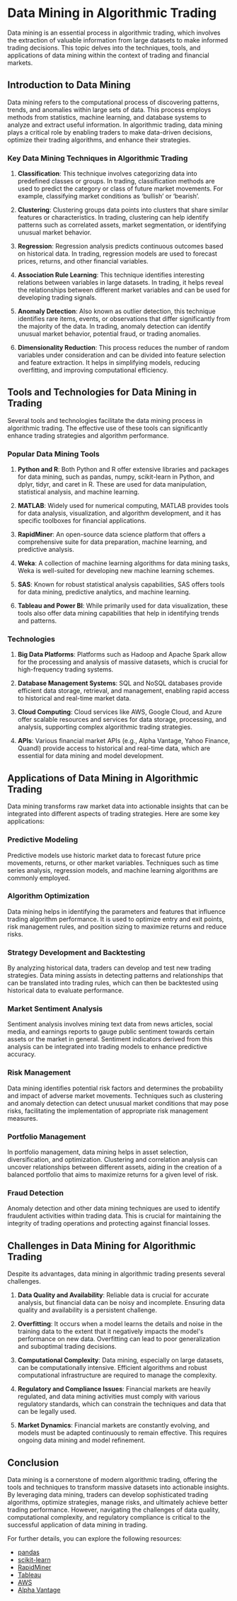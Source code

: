 # Data Mining in Algorithmic Trading

Data mining is an essential process in algorithmic trading, which involves the extraction of valuable information from large datasets to make informed trading decisions. This topic delves into the techniques, tools, and applications of data mining within the context of trading and financial markets. 

## Introduction to Data Mining

Data mining refers to the computational process of discovering patterns, trends, and anomalies within large sets of data. This process employs methods from statistics, machine learning, and database systems to analyze and extract useful information. In algorithmic trading, data mining plays a critical role by enabling traders to make data-driven decisions, optimize their trading algorithms, and enhance their strategies.

### Key Data Mining Techniques in Algorithmic Trading

1. **Classification**: This technique involves categorizing data into predefined classes or groups. In trading, classification methods are used to predict the category or class of future market movements. For example, classifying market conditions as ‘bullish’ or ‘bearish’.

2. **Clustering**: Clustering groups data points into clusters that share similar features or characteristics. In trading, clustering can help identify patterns such as correlated assets, market segmentation, or identifying unusual market behavior.

3. **Regression**: Regression analysis predicts continuous outcomes based on historical data. In trading, regression models are used to forecast prices, returns, and other financial variables.

4. **Association Rule Learning**: This technique identifies interesting relations between variables in large datasets. In trading, it helps reveal the relationships between different market variables and can be used for developing trading signals.

5. **Anomaly Detection**: Also known as outlier detection, this technique identifies rare items, events, or observations that differ significantly from the majority of the data. In trading, anomaly detection can identify unusual market behavior, potential fraud, or trading anomalies.

6. **Dimensionality Reduction**: This process reduces the number of random variables under consideration and can be divided into feature selection and feature extraction. It helps in simplifying models, reducing overfitting, and improving computational efficiency.

## Tools and Technologies for Data Mining in Trading

Several tools and technologies facilitate the data mining process in algorithmic trading. The effective use of these tools can significantly enhance trading strategies and algorithm performance.

### Popular Data Mining Tools

1. **Python and R**: Both Python and R offer extensive libraries and packages for data mining, such as pandas, numpy, scikit-learn in Python, and dplyr, tidyr, and caret in R. These are used for data manipulation, statistical analysis, and machine learning.

2. **MATLAB**: Widely used for numerical computing, MATLAB provides tools for data analysis, visualization, and algorithm development, and it has specific toolboxes for financial applications.

3. **RapidMiner**: An open-source data science platform that offers a comprehensive suite for data preparation, machine learning, and predictive analysis.

4. **Weka**: A collection of machine learning algorithms for data mining tasks, Weka is well-suited for developing new machine learning schemes.

5. **SAS**: Known for robust statistical analysis capabilities, SAS offers tools for data mining, predictive analytics, and machine learning.

6. **Tableau and Power BI**: While primarily used for data visualization, these tools also offer data mining capabilities that help in identifying trends and patterns.

### Technologies

1. **Big Data Platforms**: Platforms such as Hadoop and Apache Spark allow for the processing and analysis of massive datasets, which is crucial for high-frequency trading systems.

2. **Database Management Systems**: SQL and NoSQL databases provide efficient data storage, retrieval, and management, enabling rapid access to historical and real-time market data.

3. **Cloud Computing**: Cloud services like AWS, Google Cloud, and Azure offer scalable resources and services for data storage, processing, and analysis, supporting complex algorithmic trading strategies.

4. **APIs**: Various financial market APIs (e.g., Alpha Vantage, Yahoo Finance, Quandl) provide access to historical and real-time data, which are essential for data mining and model development.

## Applications of Data Mining in Algorithmic Trading

Data mining transforms raw market data into actionable insights that can be integrated into different aspects of trading strategies. Here are some key applications:

### Predictive Modeling

Predictive models use historic market data to forecast future price movements, returns, or other market variables. Techniques such as time series analysis, regression models, and machine learning algorithms are commonly employed.

### Algorithm Optimization

Data mining helps in identifying the parameters and features that influence trading algorithm performance. It is used to optimize entry and exit points, risk management rules, and position sizing to maximize returns and reduce risks.

### Strategy Development and Backtesting

By analyzing historical data, traders can develop and test new trading strategies. Data mining assists in detecting patterns and relationships that can be translated into trading rules, which can then be backtested using historical data to evaluate performance.

### Market Sentiment Analysis

Sentiment analysis involves mining text data from news articles, social media, and earnings reports to gauge public sentiment towards certain assets or the market in general. Sentiment indicators derived from this analysis can be integrated into trading models to enhance predictive accuracy.

### Risk Management

Data mining identifies potential risk factors and determines the probability and impact of adverse market movements. Techniques such as clustering and anomaly detection can detect unusual market conditions that may pose risks, facilitating the implementation of appropriate risk management measures.

### Portfolio Management

In portfolio management, data mining helps in asset selection, diversification, and optimization. Clustering and correlation analysis can uncover relationships between different assets, aiding in the creation of a balanced portfolio that aims to maximize returns for a given level of risk.

### Fraud Detection

Anomaly detection and other data mining techniques are used to identify fraudulent activities within trading data. This is crucial for maintaining the integrity of trading operations and protecting against financial losses.

## Challenges in Data Mining for Algorithmic Trading

Despite its advantages, data mining in algorithmic trading presents several challenges.

1. **Data Quality and Availability**: Reliable data is crucial for accurate analysis, but financial data can be noisy and incomplete. Ensuring data quality and availability is a persistent challenge.

2. **Overfitting**: It occurs when a model learns the details and noise in the training data to the extent that it negatively impacts the model's performance on new data. Overfitting can lead to poor generalization and suboptimal trading decisions.

3. **Computational Complexity**: Data mining, especially on large datasets, can be computationally intensive. Efficient algorithms and robust computational infrastructure are required to manage the complexity.

4. **Regulatory and Compliance Issues**: Financial markets are heavily regulated, and data mining activities must comply with various regulatory standards, which can constrain the techniques and data that can be legally used.

5. **Market Dynamics**: Financial markets are constantly evolving, and models must be adapted continuously to remain effective. This requires ongoing data mining and model refinement.

## Conclusion

Data mining is a cornerstone of modern algorithmic trading, offering the tools and techniques to transform massive datasets into actionable insights. By leveraging data mining, traders can develop sophisticated trading algorithms, optimize strategies, manage risks, and ultimately achieve better trading performance. However, navigating the challenges of data quality, computational complexity, and regulatory compliance is critical to the successful application of data mining in trading.

For further details, you can explore the following resources:
- [pandas](https://pandas.pydata.org/)
- [scikit-learn](https://scikit-learn.org/)
- [RapidMiner](https://rapidminer.com/)
- [Tableau](https://www.tableau.com/)
- [AWS](https://aws.amazon.com/)
- [Alpha Vantage](https://www.alphavantage.co/)

